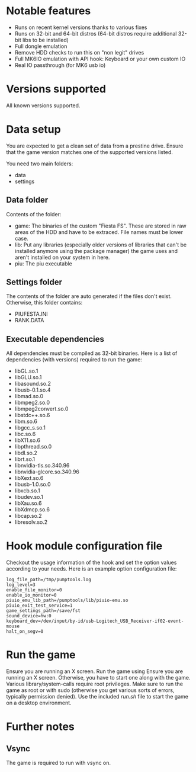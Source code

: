 # Notable features

* Runs on recent kernel versions thanks to various fixes
* Runs on 32-bit and 64-bit distros (64-bit distros require additional 32-bit libs to be installed)
* Full dongle emulation
* Remove HDD checks to run this on "non legit" drives
* Full MK6IO emulation with API hook: Keyboard or your own custom IO
* Real IO passthrough (for MK6 usb io)

# Versions supported
All known versions supported.

# Data setup
You are expected to get a clean set of data from a prestine drive. Ensure that
the game version matches one of the supported versions listed.

You need two main folders:
* data
* settings

## Data folder
Contents of the folder:
* game: The binaries of the custom "Fiesta FS". These are stored in raw areas
of the HDD and have to be extraced. File names must be lower case.
* lib: Put any libraries (especially older versions of libraries that can't be
installed anymore using the package manager) the game uses and aren't installed
on your system in here.
* piu: The piu executable

## Settings folder
The contents of the folder are auto generated if the files don't exist.
Otherwise, this folder contains:
* PIUFESTA.INI
* RANK.DATA

## Executable dependencies
All dependencies must be compiled as 32-bit binaries. Here is a list of
dependencies (with versions) required to run the game:
* libGL.so.1
* libGLU.so.1
* libasound.so.2
* libusb-0.1.so.4
* libmad.so.0
* libmpeg2.so.0
* libmpeg2convert.so.0
* libstdc++.so.6
* libm.so.6
* libgcc_s.so.1
* libc.so.6
* libX11.so.6
* libpthread.so.0
* libdl.so.2
* librt.so.1
* libnvidia-tls.so.340.96
* libnvidia-glcore.so.340.96
* libXext.so.6
* libusb-1.0.so.0
* libxcb.so.1
* libudev.so.1
* libXau.so.6
* libXdmcp.so.6
* libcap.so.2
* libresolv.so.2

# Hook module configuration file
Checkout the usage information of the hook and set the option values according
to your needs. Here is an example option configuration file:
```
log_file_path=/tmp/pumptools.log
log_level=3
enable_file_monitor=0
enable_io_monitor=0
piuio_emu_lib_path=/pumptools/lib/piuio-emu.so
piuio_exit_test_service=1
game_settings_path=/save/fst
sound_device=hw:0
keyboard_dev=/dev/input/by-id/usb-Logitech_USB_Receiver-if02-event-mouse
halt_on_segv=0
```

# Run the game
Ensure you are running an X screen. Run the game using
Ensure you are running an X screen. Otherwise, you have to start one along with the game. Various library/system-calls
require root privileges. Make sure to run the game as root or with sudo (otherwise you get various sorts of errors,
typically permission denied). Use the included *run.sh* file to start the game on a desktop environment.

# Further notes
## Vsync
The game is required to run with vsync on.